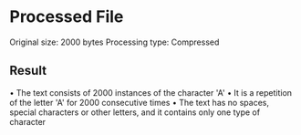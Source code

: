 # Processed File

Original size: 2000 bytes
Processing type: Compressed

## Result

• The text consists of 2000 instances of the character 'A'
• It is a repetition of the letter 'A' for 2000 consecutive times
• The text has no spaces, special characters or other letters, and it contains only one type of character